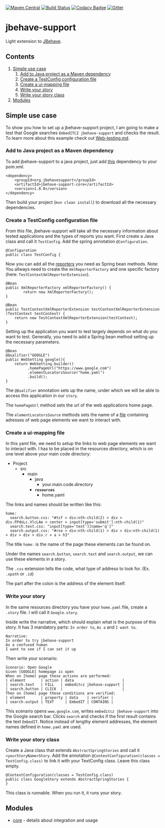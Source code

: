 [![Maven Central](https://maven-badges.herokuapp.com/maven-central/org.jbehavesupport/jbehave-support-core/badge.svg)](https://maven-badges.herokuapp.com/maven-central/org.jbehavesupport/jbehave-support-core)
[![Build Status](https://travis-ci.org/EmbedITCZ/jbehave-support.svg?branch=master)](https://travis-ci.org/EmbedITCZ/jbehave-support)
[![Codacy Badge](https://api.codacy.com/project/badge/Grade/1e5c39dfaa6240b8b448d0df114c0d8e)](https://www.codacy.com/app/jbehavesupport/jbehave-support?utm_source=github.com&amp;utm_medium=referral&amp;utm_content=EmbedITCZ/jbehave-support&amp;utm_campaign=Badge_Grade)
[![Gitter](https://badges.gitter.im/jbehave-support/community.svg)](https://gitter.im/jbehave-support/community?utm_source=badge&utm_medium=badge&utm_campaign=pr-badge)

# jbehave-support

Light extension to [JBehave](https://jbehave.org).

## Contents

1. [Simple use case](#simple-use-case)
    1. [Add to Java project as a Maven dependency](#add-to-java-project-as-a-maven-dependency)
    2. [Create a TestConfig configuration file](#create-a-testconfig-configuration-file)
    3. [Create a ui-mapping file](#create-a-ui-mapping-file)
    4. [Write your story](#write-your-story)
    5. [Write your story class](#write-your-story-class)
2. [Modules](#modules)
    
## Simple use case

To show you how to set up a jbehave-support project, I am going to make a test that Google searches `EmbedITCZ jbehave-support` and checks the result. To learn more about this example check out [Web-testing.md](jbehave-support-core/docs/Web-testing.md).

### Add to Java project as a Maven dependency

To add jbehave-support to a java project, just add [this](https://mvnrepository.com/artifact/org.jbehavesupport/jbehave-support-core) dependency to your pom.xml.
```
<dependency>
    <groupId>org.jbehavesupport</groupId>
    <artifactId>jbehave-support-core</artifactId>
    <version>1.0.8</version>
</dependency>
```
Then build your project (`mvn clean install`) to download all the necessary dependencies.

### Create a TestConfig configuration file

From this file, jbehave-support will take all the necessary information about tested applications and the types of reports you want.
First create a Java class and call it `TestConfig`. Add the spring annotation `@Configuration`.
```
@Configuration
public class TestConfig {
```
Now you can add all the [reporters](jbehave-support-core/docs/Reporting.md) you need as Spring bean methods. Note: You allways need to create the `XmlReporterFactory` and one specific factory (here: `TestContextXmlReporterExtension`).
```
@Bean
public XmlReporterFactory xmlReporterFactory() {
        return new XmlReporterFactory();
}

@Bean
public TestContextXmlReporterExtension testContextXmlReporterExtension (TestContext testContext) {
    return new TestContextXmlReporterExtension(testContext);
}
```
Setting up the application you want to test largely depends on what do you want to test. Generally, you need to add a Spring bean method setting up the necessary parameters.
```
@Bean
@Qualifier("GOOGLE")
public WebSetting google(){
    return WebSetting.builder()
          .homePageUrl("https://www.google.com")
          .elementLocatorsSource("home.yaml")
          .build();
}
```
The `@Qualifier` annotation sets up the name, under which we will be able to access this application in our `story`.

The `homePageUrl` method sets the url of the web applications home page.

The `elementLocatorsSource` methods sets the name of a [file](#create-a-ui-mapping-file) containing adresses of web page elements we want to interact with.

### Create a ui-mapping file

In this yaml file, we need to setup the links to web page elements we want to interact with. I has to be placed in the resources directory, which is on one level above your main code directory:
- Project
    - src
        - main
            - java
                - your.main.code.directory
            - <code>**resources**</code>
                - home.yaml
            
The links and names should be written like this:
```
home:
  search.button.css: "#tsf > div:nth-child(2) > div > div.FPdoLc.VlcLAe > center > input[type='submit']:nth-child(1)"
  search.text.css: "input[type='text'][name='q']"
  search.output.css: "#rso > div:nth-child(1) > div > div:nth-child(1) > div > div > div.r > a > h3"
```
The title `home:` is the name of the page these elements can be found on.

Under the names `search.button`, `search.text` and `search.output`, we can use these elements in a story.

The `.css` extension tells the code, what type of address to look for. (Ex. `.xpath` or `.id`)

The part after the colon is the address of the element itself.

### Write your story

In the same resources directory you have your `home.yaml` file, create a `.story` file. I will call it `Google.story`.

Inside write the narrative, which should explain what is the purpose of this story. It has 3 mandatory parts: `In order to`, `As a` and `I want to`.
```
Narrative:
In order to try jbehave-support
As a confused human
I want to see if I can set it up
```
Then write your scenario:
```
Scenario: Open Google
Given [GOOGLE] homepage is open
When on [home] page these actions are performed:
| element       | action | data                      |
| search.text   | FILL   | embeditcz jbehave-support |
| search.button | CLICK  |                           |
Then on [home] page these conditions are verified:
| element       | property | data    | verifier |
| search.output | TEXT     | EmbedIT | CONTAINS |
```
This scenario opens `www.google.com`, writes `embeditcz jbehave-support` into the Google search bar. Clicks `search` and checks if the first result contains the text `EmbedIT`. Notice instead of lengthy element addresses, the element names defined in `home.yaml` are used.

### Write your story class

Create a Java class that extends `AbstractSpringStories` and call it `<yourStoryName>Story`. Add the annotation `@ContextConfiguration(classes = TestConfig.class)` to link it with your TextConfig class. Leave this class empty.
```
@ContextConfiguration(classes = TestConfig.class)
public class GoogleStory extends AbstractSpringStories {
}
```

This class is runnable. When you run it, it runs your story.

## Modules
- [core](jbehave-support-core/README.md) - details about integration and usage 


